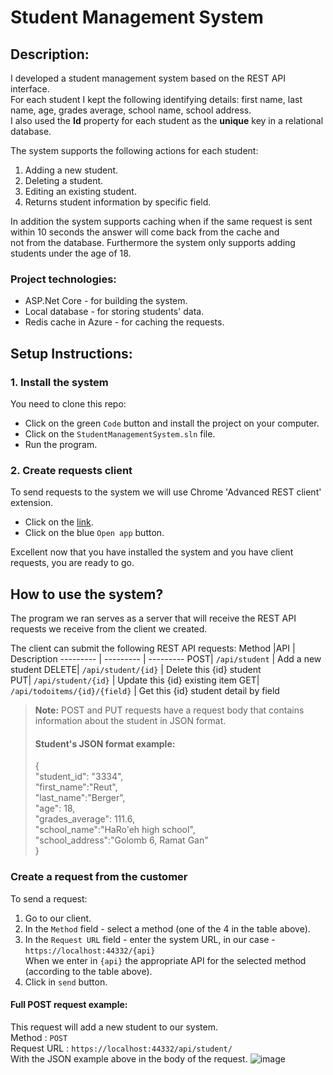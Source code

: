 # Student Management System

## Description:
I developed a student management system based on the REST API interface.<br>
For each student I kept the following identifying details: first name, last name, age, grades average, school name, school address.<br>
I also used the **Id** property for each student as the **unique** key in a relational database.

The system supports the following actions for each student:
1. Adding a new student.
2. Deleting a student.
3. Editing an existing student.
4. Returns student information by specific field.

In addition the system supports caching when if the same request is sent within 10 seconds the answer will come back from the cache and<br>not from the database.
Furthermore the system only supports adding students under the age of 18.
<br>
### Project technologies:
* ASP.Net Core - for building the system.
* Local database - for storing students' data.
* Redis cache in Azure - for caching the requests.

## Setup Instructions:
### 1. Install the system
You need to clone this repo:
* Click on the green `Code` button and install the project on your computer.
* Click on the `StudentManagementSystem.sln` file.
* Run the program.

### 2. Create requests client
To send requests to the system we will use Chrome 'Advanced REST client' extension.
* Click on the [link](https://chrome.google.com/webstore/detail/advanced-rest-client/hgmloofddffdnphfgcellkdfbfbjeloo/related?hl=iw).
* Click on the blue `Open app` button.

Excellent now that you have installed the system and you have client requests, you are ready to go.

## How to use the system?
The program we ran serves as a server that will receive the REST API requests we receive from the client we created.

The client can submit the following REST API requests:
Method |API | Description
--------- | --------- | ---------
POST| `/api/student` | Add a new student
DELETE| `/api/student/{id}` | Delete this {id} student  
PUT| `/api/student/{id}` | Update this {id} existing item
GET| `/api/todoitems/{id}/{field}` | Get this {id} student detail by field

> **Note:** POST and PUT requests have a request body that contains information about the student in JSON format.
> ####  Student's JSON format example:
> {<br>
>  "student_id": "3334",<br>
>  "first_name":"Reut",<br>
>  "last_name":"Berger",<br>
>  "age": 18,<br>
>  "grades_average": 111.6,<br>
>  "school_name":"HaRo'eh high school",<br>
>  "school_address":"Golomb 6, Ramat Gan"<br>
> }<br>

### Create a request from the customer
To send a request:
1. Go to our client.
2. In the `Method` field - select a method (one of the 4 in the table above).
3. In the `Request URL` field - enter the system URL, in our case - `https://localhost:44332/{api}` <br>
When we enter in `{api}` the appropriate API for the selected method (according to the table above).
4. Click in `send` button.

#### Full POST request example:
This request will add a new student to our system. <br>
Method : `POST` <br>
Request URL : `https://localhost:44332/api/student/` <br>
With the JSON example above in the body of the request.
![image](https://user-images.githubusercontent.com/58999011/151157383-9842ad6d-b6dd-45fb-9fb9-f76aab25a440.png)

